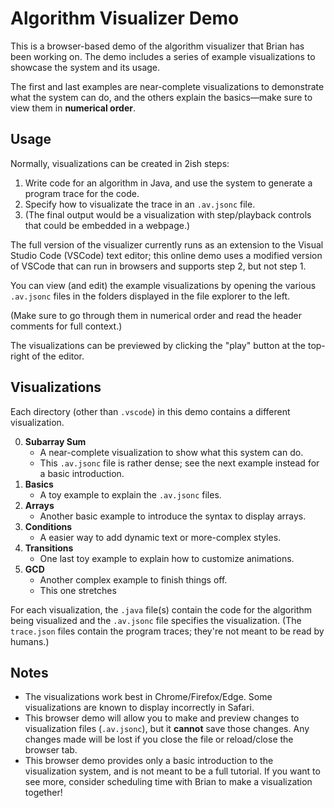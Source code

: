 # Algorithm Visualizer Demo

This is a browser-based demo of the algorithm visualizer that Brian has been working on.
The demo includes a series of example visualizations to showcase the system and its usage.

The first and last examples are near-complete visualizations to demonstrate what the system can do, and the others explain the basics&mdash;make sure to view them in **numerical order**.

## Usage

Normally, visualizations can be created in 2ish steps:

1. Write code for an algorithm in Java, and use the system to generate a program trace for the code.
2. Specify how to visualizate the trace in an `.av.jsonc` file.
3. (The final output would be a visualization with step/playback controls that could be embedded in a webpage.)

The full version of the visualizer currently runs as an extension to the Visual Studio Code (VSCode) text editor; this online demo uses a modified version of VSCode that can run in browsers and supports step 2, but not step 1.

You can view (and edit) the example visualizations by opening the various `.av.jsonc` files in the folders displayed in the file explorer to the left.

(Make sure to go through them in numerical order and read the header comments for full context.)

The visualizations can be previewed by clicking the "play" button at the top-right of the editor.

## Visualizations

Each directory (other than `.vscode`) in this demo contains a different visualization.

0. **Subarray Sum**
    * A near-complete visualization to show what this system can do.
    * This `.av.jsonc` file is rather dense; see the next example instead for a basic introduction.
1. **Basics**
    * A toy example to explain the `.av.jsonc` files.
2. **Arrays**
    * Another basic example to introduce the syntax to display arrays.
3. **Conditions**
    * A  easier way to add dynamic text or more-complex styles.
4. **Transitions**
    * One last toy example to explain how to customize animations.
5. **GCD**
    * Another complex example to finish things off.
    * This one stretches

For each visualization, the `.java` file(s) contain the code for the algorithm being visualized and the `.av.jsonc` file specifies the visualization.
(The `trace.json` files contain the program traces; they're not meant to be read by humans.)

## Notes

* The visualizations work best in Chrome/Firefox/Edge. Some visualizations are known to display incorrectly in Safari.
* This browser demo will allow you to make and preview changes to visualization files (`.av.jsonc`), but it **cannot** save those changes.
  Any changes made will be lost if you close the file or reload/close the browser tab.
* This browser demo provides only a basic introduction to the visualization system, and is not meant to be a full tutorial.
  If you want to see more, consider scheduling time with Brian to make a visualization together!
